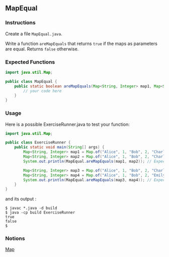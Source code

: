 ## MapEqual

### Instructions

Create a file `MapEqual.java`.

Write a function `areMapEquals` that returns `true` if the maps as parameters are equal. Returns `false` otherwise.

### Expected Functions

```java
import java.util.Map;

public class MapEqual {
    public static boolean areMapEquals(Map<String, Integer> map1, Map<String, Integer> map2) {
        // your code here
    }
}
```

### Usage

Here is a possible ExerciseRunner.java to test your function:

```java
import java.util.Map;

public class ExerciseRunner {
    public static void main(String[] args) {
        Map<String, Integer> map1 = Map.of("Alice", 1, "Bob", 2, "Charly", 3);
        Map<String, Integer> map2 = Map.of("Alice", 1, "Bob", 2, "Charly", 3);
        System.out.println(MapEqual.areMapEquals(map1, map2)); // Expected Output: true

        Map<String, Integer> map3 = Map.of("Alice", 1, "Bob", 2, "Charly", 3);
        Map<String, Integer> map4 = Map.of("Alice", 1, "Bob", 2, "Emily", 3);
        System.out.println(MapEqual.areMapEquals(map3, map4)); // Expected Output: false
    }
}
```

and its output :

```shell
$ javac *.java -d build
$ java -cp build ExerciseRunner
true
false
$
```

### Notions

[Map](https://docs.oracle.com/en/java/javase/17/docs/api/java.base/java/util/Map.html)
